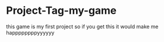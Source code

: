 # Project-Tag-my-game
this game is my first project so if you get this it would make me happppppppyyyyyy
